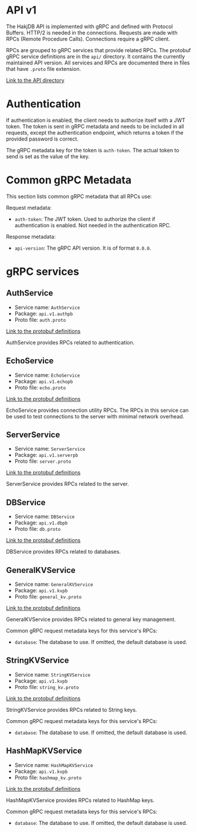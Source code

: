 # API v1

The HakjDB API is implemented with gRPC and defined with Protocol Buffers. HTTP/2 is needed in the connections. Requests are made with RPCs (Remote Procedure Calls). Connections require a gRPC client.

RPCs are grouped to gRPC services that provide related RPCs. The protobuf gRPC service definitions are in the `api/` directory. It contains the currently maintained API version. All services and RPCs are documented there in files that have `.proto` file extension.

[Link to the API directory](../api/)

# Authentication

If authentication is enabled, the client needs to authorize itself with a JWT token. The token is sent in gRPC metadata and needs to be included in all requests, except the authentication endpoint, which returns a token if the provided password is correct.

The gRPC metadata key for the token is `auth-token`. The actual token to send is set as the value of the key.

# Common gRPC Metadata

This section lists common gRPC metadata that all RPCs use:

Request metadata:
- `auth-token`: The JWT token. Used to authorize the client if authentication is enabled. Not needed in the authentication RPC.

Response metadata:
- `api-version`: The gRPC API version. It is of format `0.0.0`.

# gRPC services

## AuthService

- Service name: `AuthService`
- Package: `api.v1.authpb`
- Proto file: `auth.proto`

[Link to the protobuf definitions](../api/v1/authpb/auth.proto)

AuthService provides RPCs related to authentication.

## EchoService

- Service name: `EchoService`
- Package: `api.v1.echopb`
- Proto file: `echo.proto`

[Link to the protobuf definitions](../api/v1/echopb/echo.proto)

EchoService provides connection utility RPCs.
The RPCs in this service can be used to test connections to the server
with minimal network overhead.

## ServerService

- Service name: `ServerService`
- Package: `api.v1.serverpb`
- Proto file: `server.proto`

[Link to the protobuf definitions](../api/v1/serverpb/server.proto)

ServerService provides RPCs related to the server.

## DBService

- Service name: `DBService`
- Package: `api.v1.dbpb`
- Proto file: `db.proto`

[Link to the protobuf definitions](../api/v1/dbpb/db.proto)

DBService provides RPCs related to databases.

## GeneralKVService

- Service name: `GeneralKVService`
- Package: `api.v1.kvpb`
- Proto file: `general_kv.proto`

[Link to the protobuf definitions](../api/v1/kvpb/general_kv.proto)

GeneralKVService provides RPCs related to general key management.

Common gRPC request metadata keys for this service's RPCs:
- `database`: The database to use. If omitted, the default database is used.

## StringKVService

- Service name: `StringKVService`
- Package: `api.v1.kvpb`
- Proto file: `string_kv.proto`

[Link to the protobuf definitions](../api/v1/kvpb/string_kv.proto)

StringKVService provides RPCs related to String keys.

Common gRPC request metadata keys for this service's RPCs:
- `database`: The database to use. If omitted, the default database is used.

## HashMapKVService

- Service name: `HashMapKVService`
- Package: `api.v1.kvpb`
- Proto file: `hashmap_kv.proto`

[Link to the protobuf definitions](../api/v1/kvpb/hashmap_kv.proto)

HashMapKVService provides RPCs related to HashMap keys.

Common gRPC request metadata keys for this service's RPCs:
- `database`: The database to use. If omitted, the default database is used.

